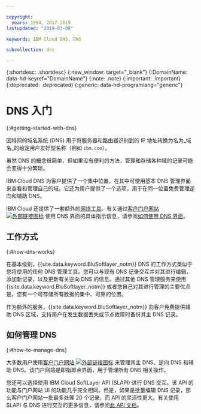 ```yaml
---

copyright:
  years: 1994, 2017-2019
lastupdated: "2019-03-08"

keywords: IBM Cloud DNS, DNS

subcollection: dns

---
```


{:shortdesc: .shortdesc}
{:new_window: target="_blank"}
{:DomainName: data-hd-keyref="DomainName"}
{:note: .note}
{:important: .important}
{:deprecated: .deprecated}
{:generic: data-hd-programlang="generic"}

# DNS 入门
{:#getting-started-with-dns}

因特网的域名系统 (DNS) 用于将服务器和路由器识别到的 IP 地址转换为名为_域名_的给定用户友好型名称（例如 `ibm.com`）。

虽然 DNS 的概念很简单，但如果没有便利的方法，管理和存储各种域的记录可能会变得十分繁琐。

IBM Cloud DNS 为客户提供了一个集中位置，在其中可使用基本 DNS 管理界面来查看和管理自己的域。它还为用户提供了一个选项，用于在同一位置免费管理逆向和辅助 DNS。

IBM Cloud 还提供了一套额外的[网络工具](/docs/infrastructure/network-tools?topic=network-tools-getting-started-with-network-tools)。有关通过[客户门户网站 ![外部链接图标](../../icons/launch-glyph.svg "外部链接图标")](https://{DomainName}/) 使用 DNS 界面的具体指示信息，请参阅[如何使用 DNS 界面](/docs/infrastructure/dns?topic=dns-how-to-use-the-dns-interface)。

## 工作方式
{:#how-dns-works}

在基本级别，{{site.data.keyword.BluSoftlayer_notm}} DNS 的工作方式类似于您将使用的任何 DNS 管理工具。您可以与现有 DNS 记录交互并对其进行编辑，添加新记录，以及更新有关逆向 DNS 的信息。通过其他 DNS 管理服务来使用 {{site.data.keyword.BluSoftlayer_notm}} 或者您自己对其进行管理的主要优点是，您有一个可存储所有数据的集中、可靠的位置。

作为额外的服务，{{site.data.keyword.BluSoftlayer_notm}} 向客户免费提供辅助 DNS 区域，支持用户在发生数据丢失或节点故障时备份其主 DNS 记录。

## 如何管理 DNS
{:#how-to-manage-dns}

大多数用户使用[客户门户网站 ![外部链接图标](../../icons/launch-glyph.svg "外部链接图标")](https://{DomainName}/) 来管理其主 DNS、逆向 DNS 和辅助 DNS。该门户网站是即指即点界面，用于管理所有 DNS 相关操作。

您还可以选择使用 IBM Cloud SoftLayer API (SLAPI) 进行 DNS 交互。该 API 的功能与门户网站 UI 的功能几乎完全相同。但是，如果是批量编辑 DNS 记录，那么客户门户网站一批最多处理 20 个记录，而 API 的灵活性更大。有关使用 SLAPI 与 DNS 进行交互的更多信息，请参阅[此 API 文档](/docs/infrastructure/dns?topic=dns-getting-started-with-the-dns-api-)。


